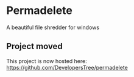 # Permadelete
A beautiful file shredder for windows

## Project moved
This project is now hosted here: https://github.com/DevelopersTree/permadelete
